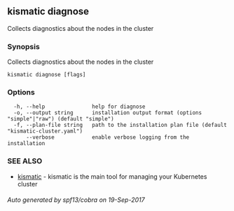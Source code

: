 ## kismatic diagnose

Collects diagnostics about the nodes in the cluster

### Synopsis


Collects diagnostics about the nodes in the cluster

```
kismatic diagnose [flags]
```

### Options

```
  -h, --help               help for diagnose
  -o, --output string      installation output format (options "simple"|"raw") (default "simple")
  -f, --plan-file string   path to the installation plan file (default "kismatic-cluster.yaml")
      --verbose            enable verbose logging from the installation
```

### SEE ALSO
* [kismatic](kismatic.md)	 - kismatic is the main tool for managing your Kubernetes cluster

###### Auto generated by spf13/cobra on 19-Sep-2017
